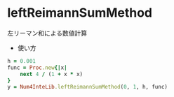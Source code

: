 leftReimannSumMethod
====================
左リーマン和による数値計算

* 使い方

```ruby
h = 0.001
func = Proc.new{|x|
    next 4 / (1 + x * x)
}
y = Num4InteLib.leftReimannSumMethod(0, 1, h, func)
```

